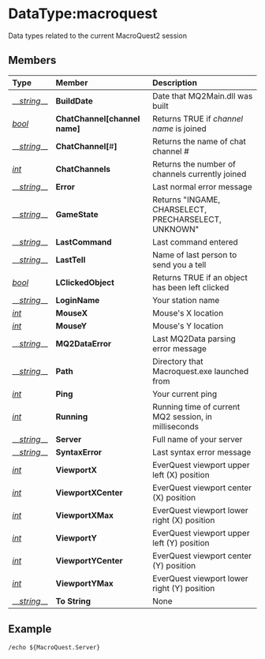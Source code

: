 # DataType:macroquest

Data types related to the current MacroQuest2 session

## Members

| **Type** | **Member** | **Description** |
| :--- | :--- | :--- |
| \_\_[_string_](datatype-string.md)\_\_ | **BuildDate** | Date that MQ2Main.dll was built |
| [_bool_](datatype-bool.md) | **ChatChannel\[**channel name**\]** | Returns TRUE if _channel name_ is joined |
| \_\_[_string_](datatype-string.md)\_\_ | **ChatChannel\[**\#**\]** | Returns the name of chat channel \# |
| [_int_](datatype-int.md) | **ChatChannels** | Returns the number of channels currently joined |
| \_\_[_string_](datatype-string.md)\_\_ | **Error** | Last normal error message |
| \_\_[_string_](datatype-string.md)\_\_ | **GameState** | Returns "INGAME, CHARSELECT, PRECHARSELECT, UNKNOWN" |
| \_\_[_string_](datatype-string.md)\_\_ | **LastCommand** | Last command entered |
| \_\_[_string_](datatype-string.md)\_\_ | **LastTell** | Name of last person to send you a tell |
| [_bool_](datatype-bool.md) | **LClickedObject** | Returns TRUE if an object has been left clicked |
| \_\_[_string_](datatype-string.md)\_\_ | **LoginName** | Your station name |
| [_int_](datatype-int.md) | **MouseX** | Mouse's X location |
| [_int_](datatype-int.md) | **MouseY** | Mouse's Y location |
| \_\_[_string_](datatype-string.md)\_\_ | **MQ2DataError** | Last MQ2Data parsing error message |
| \_\_[_string_](datatype-string.md)\_\_ | **Path** | Directory that Macroquest.exe launched from |
| [_int_](datatype-int.md) | **Ping** | Your current ping |
| [_int_](datatype-int.md) | **Running** | Running time of current MQ2 session, in milliseconds |
| \_\_[_string_](datatype-string.md)\_\_ | **Server** | Full name of your server |
| \_\_[_string_](datatype-string.md)\_\_ | **SyntaxError** | Last syntax error message |
| [_int_](datatype-int.md) | **ViewportX** | EverQuest viewport upper left \(X\) position |
| [_int_](datatype-int.md) | **ViewportXCenter** | EverQuest viewport center \(X\) position |
| [_int_](datatype-int.md) | **ViewportXMax** | EverQuest viewport lower right \(X\) position |
| [_int_](datatype-int.md) | **ViewportY** | EverQuest viewport upper left \(Y\) position |
| [_int_](datatype-int.md) | **ViewportYCenter** | EverQuest viewport center \(Y\) position |
| [_int_](datatype-int.md) | **ViewportYMax** | EverQuest viewport lower right \(Y\) position |
| \_\_[_string_](datatype-string.md)\_\_ | **To String** | None |

## Example

`/echo ${MacroQuest.Server}`

